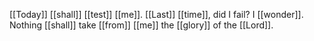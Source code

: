 [[Today]] [[shall]] [[test]] [[me]]. [[Last]] [[time]], did I fail? I [[wonder]]. Nothing [[shall]] take [[from]] [[me]] the [[glory]] of the [[Lord]].
